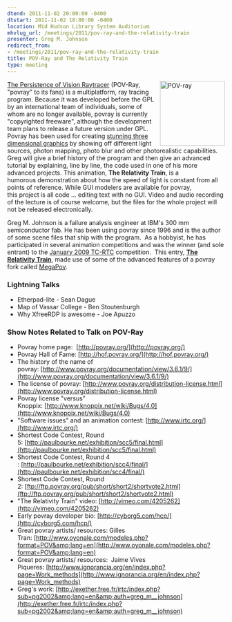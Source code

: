 ```yaml
---
dtend: 2011-11-02 20:00:00 -0400
dtstart: 2011-11-02 18:00:00 -0400
location: Mid Hudson Library System Auditorium
mhvlug_url: /meetings/2011/pov-ray-and-the-relativity-train
presenter: Greg M. Johnson
redirect_from:
- /meetings/2011/pov-ray-and-the-relativity-train
title: POV-Ray and The Relativity Train
type: meeting
---
```



<img alt="POV-ray" src="/sites/default/files/povray_logo.jpg" style="width: 150px; height: 150px; float: right;" />[The Persistence of Vision Raytracer](http://www.povray.org/) (POV-Ray, "povray" to its fans) is a multiplatform, ray tracing program. Because it was developed before the GPL by an international team of individuals, some of whom are no longer available, povray is currently "copyrighted freeware", although the development team plans to release a future version under GPL. Povray has been used for creating [stunning three dimensional graphics](http://hof.povray.org/) by showing off different light sources, photon mapping, photo blur and other photorealistic capabilities. Greg will give a brief history of the program and then give an advanced tutorial by explaining, line by line, the code used in one of his more advanced projects. This animation, **The Relativity Train**, is a humorous demonstration about how the speed of light is constant from all points of reference. While GUI modelers are available for povray, this project is all code ... editing text with no GUI. Video and audio recording of the lecture is of course welcome, but the files for the whole project will not be released electronically.

Greg M. Johnson is a failure analysis engineer at IBM's 300 mm semiconductor fab. He has been using povray since 1996 and is the author of some scene files that ship with the program.  As a hobbyist, he has participated in several animation competitions and was the winner (and sole entrant) to the [January 2009 TC-RTC](http://www.tc-rtc.co.uk/competition/animation/2009-January-display25-ratingidtotal.html) competition.  This entry, **[The Relativity Train](http://www.vimeo.com/4205262)**, made use of some of the advanced features of a povray fork called [MegaPov](http://megapov.inetart.net/).

### Lightning Talks
- Etherpad-lite - Sean Dague
- Map of Vassar College - Ben Stoutenburgh
- Why XfreeRDP is awesome - Joe Apuzzo

### Show Notes Related to Talk on POV-Ray
- Povray home page:  [http://povray.org/](http://povray.org/)
- Povray Hall of Fame: [http://hof.povray.org/](http://hof.povray.org/)
- The history of the name of povray: [http://www.povray.org/documentation/view/3.6.1/9/](http://www.povray.org/documentation/view/3.6.1/9/)
- The license of povray: [http://www.povray.org/distribution-license.html](http://www.povray.org/distribution-license.html)
- Povray license "versus" Knoppix: [http://www.knoppix.net/wiki/Bugs/4.0](http://www.knoppix.net/wiki/Bugs/4.0)
- "Software issues" and an animation contest: [http://www.irtc.org/](http://www.irtc.org/)
- Shortest Code Contest, Round 5: [http://paulbourke.net/exhibition/scc5/final.html](http://paulbourke.net/exhibition/scc5/final.html)
- Shortest Code Contest, Round 4 : [http://paulbourke.net/exhibition/scc4/final/](http://paulbourke.net/exhibition/scc4/final/)
- Shortest Code Contest, Round 2: [ftp://ftp.povray.org/pub/short/short2/shortvote2.html](ftp://ftp.povray.org/pub/short/short2/shortvote2.html)
- "The Relativity Train" video: [http://vimeo.com/4205262](http://vimeo.com/4205262)
- Early povray developer bio: [http://cyborg5.com/hcp/](http://cyborg5.com/hcp/)
- Great povray artists/ resources: Gilles Tran: [http://www.oyonale.com/modeles.php?format=POV&amp;lang=en](http://www.oyonale.com/modeles.php?format=POV&amp;lang=en)
- Great povray artists/ resources:  Jaime Vives Piqueres: [http://www.ignorancia.org/en/index.php?page=Work_methods](http://www.ignorancia.org/en/index.php?page=Work_methods)
- Greg's work: [http://exether.free.fr/irtc/index.php?sub=pg2002&amp;lang=en&amp;auth=greg_m__johnson](http://exether.free.fr/irtc/index.php?sub=pg2002&amp;lang=en&amp;auth=greg_m__johnson)
